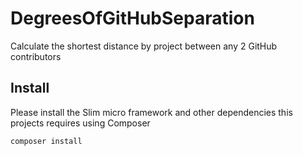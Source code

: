 # DegreesOfGitHubSeparation

Calculate the shortest distance by project between any 2 GitHub contributors

## Install

Please install the Slim micro framework and other dependencies this projects requires using Composer

    composer install
  
 